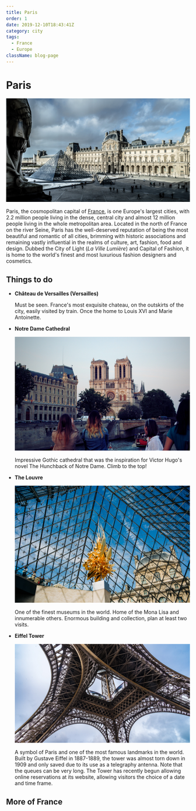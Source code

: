 ```yaml
---
title: Paris
order: 1
date: 2019-12-10T18:43:41Z
category: city
tags:
  - France
  - Europe
className: blog-page
---
```


<StartWishToGo/>

# Paris <WishWidget country="FR" city="Paris" picture="https://wish-to-go.com/images/for-wish-to-go/france/louvre-paris-chris-karidis-PIOqHJG5a1U-unsplash.jpg"></WishWidget>

![Paris - Photo by Chris Karidis on Unsplash](../../../images/travel/france/louvre-paris-chris-karidis-PIOqHJG5a1U-unsplash.jpg)

Paris, the cosmopolitan capital of [France](../), is one Europe's largest cities, with 2.2 million people living in the dense, central city and almost 12 million people living in the whole metropolitan area. Located in the north of France on the river Seine, Paris has the well-deserved reputation of being the most beautiful and romantic of all cities, brimming with historic associations and remaining vastly influential in the realms of culture, art, fashion, food and design. Dubbed the City of Light (_La Ville Lumière_) and Capital of Fashion, it is home to the world's finest and most luxurious fashion designers and cosmetics.

## Things to do

- **Château de Versailles (Versailles)** <WishWidget country="FR" city="Paris" activity="Vesailles" post="/travel/france/paris/#things-to-do"></WishWidget>

	Must be seen. France's most exquisite chateau, on the outskirts of the city, easily visited by train. Once the home to Louis XVI and Marie Antoinette.

- **Notre Dame Cathedral** <WishWidget country="FR" city="Paris" activity="Notre Dame" post="/travel/france/paris/#things-to-do" picture="https://wish-to-go.com/images/for-wish-to-go/france/notre-damme-sena-paris-steven-lasry--FB39Oo5J3c-unsplash.jpg"></WishWidget>

	![Notre Dame - Photo by Steven Lasry](../../../images/travel/france/notre-damme-sena-paris-steven-lasry--FB39Oo5J3c-unsplash.jpg)

	Impressive Gothic cathedral that was the inspiration for Victor Hugo's novel The Hunchback of Notre Dame. Climb to the top!

- **The Louvre** <WishWidget country="FR" city="Paris" activity="Louvre" picture="https://wish-to-go.com/images/for-wish-to-go/france/louvre-paris-jonathan-velasquez-eUSpDPSFdKU-unsplash.jpg"></WishWidget>

	![Le Louvre - Photo by Jonathan Velasquez](../../../images/travel/france/louvre-paris-jonathan-velasquez-eUSpDPSFdKU-unsplash.jpg)

	One of the finest museums in the world. Home of the Mona Lisa and innumerable others. Enormous building and collection, plan at least two visits.

- **Eiffel Tower** <WishWidget country="FR" city="Paris" activity="Eiffel" picture="https://wish-to-go.com/images/for-wish-to-go/france/eiffel-paris-will-b-3ibjfWHHm0E-unsplash.jpg" post="/travel/france/paris/#things-to-do"></WishWidget>

	![Eiffel Tower](../../../images/travel/france/eiffel-paris-will-b-3ibjfWHHm0E-unsplash.jpg)

	A symbol of Paris and one of the most famous landmarks in the world. Built by Gustave Eiffel in 1887-1889, the tower was almost torn down in 1909 and only saved due to its use as a telegraphy antenna. Note that the queues can be very long. The Tower has recently begun allowing online reservations at its website, allowing visitors the choice of a date and time frame.


## More of France

<CategoryEntries className="blog-entry-card more-of" category="city" tags="France"/>